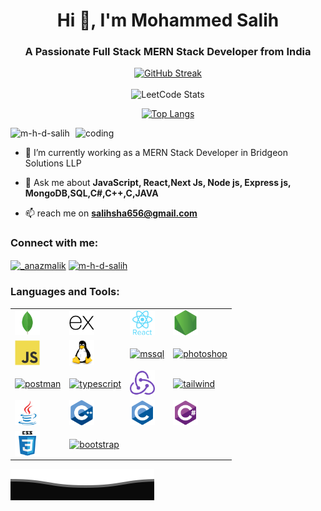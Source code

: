 <h1 align="center">Hi 👋, I'm Mohammed Salih</h1>
<h3 align="center">A Passionate Full Stack MERN Stack Developer from India</h3>
<div align="center"> 
  
[![GitHub Streak](https://streak-stats.demolab.com/?user=m-h-d-salih&theme=chartreuse-dark)](https://git.io/streak-stats) <br /><br />
![LeetCode Stats](https://leetcode.card.workers.dev/m_h_d__salih?theme=dark&font=source_code_pro&extension=null)
</div>
<div align="center">
  
  [![Top Langs](https://github-readme-stats.vercel.app/api/top-langs/?username=m-h-d-salih&layout=compact&theme=vision-friendly-dark)](https://github.com/anuraghazra/github-readme-stats)
  
</div>
<img align = "right" alt = "coding" width="400" src = "https://cdn.dribbble.com/users/2131993/screenshots/4948736/thoughtworks-gif_dribbble.gif">
<p align="left"> <img src="https://komarev.com/ghpvc/?username=m-h-d-salih&label=Profile%20views&color=0e75b6&style=flat" alt="m-h-d-salih" /> </p>

- 🔭 I’m currently working as a MERN Stack Developer in Bridgeon Solutions LLP

- 💬 Ask me about **JavaScript, React,Next Js, Node js, Express js, MongoDB,SQL,C#,C++,C,JAVA**

- 📫 reach me on **salihsha656@gmail.com**

<h3 align="left">Connect with me:</h3>
<p align="left">

<a href="https://instagram.com/m_h_d__salih" target="blank"><img align="center" src="https://raw.githubusercontent.com/rahuldkjain/github-profile-readme-generator/master/src/images/icons/Social/instagram.svg" alt="_anazmalik" height="30" width="40" /></a>
  <a href="https://linkedin.com/in/mohammed-salih-7571062b1" target="blank"><img align="center" src="https://raw.githubusercontent.com/rahuldkjain/github-profile-readme-generator/master/src/images/icons/Social/linked-in-alt.svg" alt="m-h-d-salih" height="30" width="40" /></a>
</p>

<div align="center">
<h3 align="left">Languages and Tools:</h3>
<p align="left">
<table>
<tr>
  <td><a href="https://www.mongodb.com/" target="_blank" rel="noreferrer"> <img src="https://raw.githubusercontent.com/devicons/devicon/master/icons/mongodb/mongodb-original.svg" alt="mongodb" width="40" height="40"/> </a></td>
  <td><a href="https://expressjs.com/" target="_blank" rel="noreferrer"> <img src="https://raw.githubusercontent.com/devicons/devicon/master/icons/express/express-original.svg" alt="expressjs" width="40" height="40"/> </a></td>
 
  
  <td><a href="https://reactjs.org/" target="_blank" rel="noreferrer"> <img src="https://raw.githubusercontent.com/devicons/devicon/master/icons/react/react-original-wordmark.svg" alt="react" width="40" height="40"/> </a></td>
   <td><a href="https://nodejs.org/" target="_blank" rel="noreferrer"> <img src="https://raw.githubusercontent.com/devicons/devicon/master/icons/nodejs/nodejs-original.svg" alt="nodejs" width="40" height="40"/> </a></td>
</tr>
<tr>
  <td><a href="https://developer.mozilla.org/en-US/docs/Web/JavaScript" target="_blank" rel="noreferrer"> <img src="https://raw.githubusercontent.com/devicons/devicon/master/icons/javascript/javascript-original.svg" alt="javascript" width="40" height="40"/> </a></td>
  <td><a href="https://www.linux.org/" target="_blank" rel="noreferrer"> <img src="https://raw.githubusercontent.com/devicons/devicon/master/icons/linux/linux-original.svg" alt="linux" width="40" height="40"/> </a></td>
  <td><a href="https://www.microsoft.com/en-us/sql-server" target="_blank" rel="noreferrer"> <img src="https://www.svgrepo.com/show/303229/microsoft-sql-server-logo.svg" alt="mssql" width="40" height="40"/> </a></td>
  <td><a href="https://www.photoshop.com/en" target="_blank" rel="noreferrer"> <img src="https://upload.wikimedia.org/wikipedia/commons/a/af/Adobe_Photoshop_CC_icon.svg" alt="photoshop" width="40" height="40"/> </a></td>
</tr>
<tr>
  <td><a href="https://postman.com" target="_blank" rel="noreferrer"> <img src="https://www.vectorlogo.zone/logos/getpostman/getpostman-icon.svg" alt="postman" width="40" height="40"/> </a></td>
  <td><a href="https://www.typescriptlang.org/" target="_blank" rel="noreferrer"> <img src="https://upload.wikimedia.org/wikipedia/commons/f/f5/Typescript.svg" alt="typescript" width="40" height="40"/> </a></td>
  <td><a href="https://redux.js.org" target="_blank" rel="noreferrer"> <img src="https://raw.githubusercontent.com/devicons/devicon/master/icons/redux/redux-original.svg" alt="redux" width="40" height="40"/> </a></td>
  <td><a href="https://tailwindcss.com/" target="_blank" rel="noreferrer"> <img src="https://www.vectorlogo.zone/logos/tailwindcss/tailwindcss-icon.svg" alt="tailwind" width="40" height="40"/> </a></td>
</tr>
<tr>
  <td><a href="https://www.java.com/" target="_blank" rel="noreferrer"> <img src="https://raw.githubusercontent.com/devicons/devicon/master/icons/java/java-original.svg" alt="java" width="40" height="40"/> </a></td>
  <td><a href="https://isocpp.org/" target="_blank" rel="noreferrer"> <img src="https://raw.githubusercontent.com/devicons/devicon/master/icons/cplusplus/cplusplus-original.svg" alt="c++" width="40" height="40"/> </a></td>
  <td><a href="https://en.wikipedia.org/wiki/C_(programming_language)" target="_blank" rel="noreferrer"> <img src="https://raw.githubusercontent.com/devicons/devicon/master/icons/c/c-original.svg" alt="c" width="40" height="40"/> </a></td>
  <td><a href="https://www.w3schools.com/cs/" target="_blank" rel="noreferrer"> <img src="https://raw.githubusercontent.com/devicons/devicon/master/icons/csharp/csharp-original.svg" alt="csharp" width="40" height="40"/> </a></td>
</tr>
<tr>
  <td><a href="https://www.w3schools.com/css/" target="_blank" rel="noreferrer"> <img src="https://raw.githubusercontent.com/devicons/devicon/master/icons/css3/css3-original-wordmark.svg" alt="css3" width="40" height="40"/> </a></td>
  <td><a href="https://getbootstrap.com" target="_blank" rel="noreferrer"> <img src="https://vetores.org/d/bootstrap.svg" alt="bootstrap" width="40" height="40"/></a></td>
</tr>
</table>
</p>
</div>



![Footer](https://github.com/anasmalikp/anasmalikp/raw/main/footer.svg)
